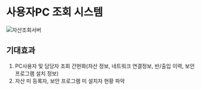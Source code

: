 # 사용자PC 조회 시스템
![자산조회서버](https://user-images.githubusercontent.com/61907361/147736518-a7e243b7-be6c-4a51-9076-258d12c42782.JPG)
## 기대효과
1. PC사용자 및 담당자 조회 간현화(자산 정보, 네트워크 연결정보, 반/출입 이력, 보안 프로그램 설치 정보)
2. 자산 미 등록자, 보안 프로그램 미 설치자 현황 파악
